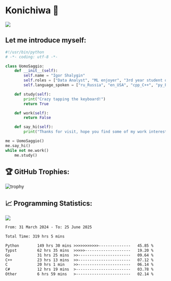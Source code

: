 # Konichiwa 👋
![](https://komarev.com/ghpvc/?username=IgorFandre&color=brightgreen)

## Let me introduce myself:
```py
#!/usr/bin/python
# -*- coding: utf-8 -*-

class UomoSaggio:
    def __init__(self):
        self.name = "Igor Shalygin"
        self.roles = ["Data Analyst", "ML enjoyer", "3rd year student of MIPT"]
        self.language_spoken = ["ru_Russia", "en_USA", "cpp_C++", "py_Python", "go_Golang"]

    def study(self):
        print("Crazy tapping the keyboard!")
        return True

    def work(self):
        return False

    def say_hi(self):
        print("Thanks for visit, hope you find some of my work interesting.")

me = UomoSaggio()
me.say_hi()
while not me.work()
    me.study()
```

## 🏆 GitHub Trophies:
![trophy](https://github-profile-trophy.vercel.app/?username=IgorFandre&title=MultiLanguage,Repositories,Commits,Experience,PullRequest,Reviews)

## 📈 Programming Statistics:

![](https://github-profile-summary-cards.vercel.app/api/cards/profile-details?username=IgorFandre&theme=solarized_dark)

<!--START_SECTION:waka-->

```txt
From: 31 March 2024 - To: 25 June 2025

Total Time: 319 hrs 5 mins

Python        149 hrs 30 mins >>>>>>>>>>>--------------   45.85 %
Typst         62 hrs 35 mins  >>>>>--------------------   19.20 %
Go            31 hrs 25 mins  >>-----------------------   09.64 %
C++           23 hrs 13 mins  >>-----------------------   07.12 %
C             20 hrs 1 min    >>-----------------------   06.14 %
C#            12 hrs 19 mins  >------------------------   03.78 %
Other         6 hrs 59 mins   >------------------------   02.14 %
```

<!--END_SECTION:waka-->
